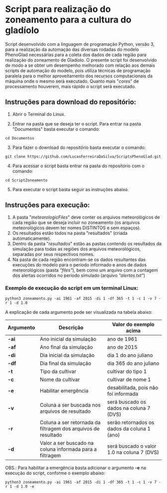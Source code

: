 # Script para realização do zoneamento para a cultura do gladíolo #
Script desenvolvido com a linguagem de programação Python, versão 3, para a realização da automação das diversas rodadas do modelo PhenoGlad necessárias para a coleta dos dados de cada região para realização do zoneamento de Gladíolo.
O presente script foi desenvolvido de modo a se obter um desempenho melhorado com relação aos demais scripts de automação do modelo, pois utiliza técnicas de programação paralela para o melhor aproveitamento dos recursos computacionais da máquina onde o mesmo será executado. Quanto mais "*cores*" de processamento houverem, mais rápido o script será executado.

## Instruções para download do repositório: ##
1. Abrir o Terminal do Linux.

2. Entrar na pasta que se deseja ter o script. Para entrar na pasta "Documentos" basta executar o comando:

`cd Documentos`

3. Para fazer o download do repositório basta executar o comando:

 `git clone https://github.com/LucasFerreiraDaSilva/ScriptsPhenoGlad.git`

4. Para acessar o script basta entrar na pasta do repositório com o comando:

 `cd ScriptZoneamento`

5. Para executar o script basta seguir as instruções abaixo.

## Instruções para execução: ##
1. A pasta "*meteorologicFiles*" deve conter os arquivos meteorológicos de cada região que se deseja incluir no zoneamento (os arquivos meteorológicos devem ter nomes DISTINTOS e sem espaços).
2. Os resultados estão todos na pasta "resultados" (criada automaticamente).
3. Dentro da pasta "*resultados*" estão as pastas contendo os resultados da simulação para todas as regiões dos arquivos meteorológicos, separadas por seus respectivos nomes.
4. Na pasta de cada região encontram-se os dados resultantes das execuções do modelo para o período informado e anos de dados meteorológicos (pasta *"files"*), bem como um arquivo com a contagem dos alertas ocorridos no período simulado (arquivo *"alertas.txt"*)

### Exemplo de execução do script em um terminal Linux: ###
`python3 zoneamento.py -ai 1961 -af 2015 -di 1 -df 365 -t 1 -c 1 -v 7 -r 1 -d 1.0`

A explicação de cada argumento pode ser visualizada na tabela abaixo:

Argumento | Descrição                | Valor do exemplo acima
--------- | ------------------------ | ------------------------
 **-ai**  | Ano inicial da simulação | ano de 1961
 **-af**  | Ano final da simulação   | ano de 2015
 **-di**  | Dia inicial da simulação | dia 1 do ano juliano
 **-df**  | Dia final da simulação   | dia 365 do ano juliano
 **-t**   | Tipo da cultivar | cultivar do tipo 1
 **-c**   | Nome da cultivar | cultivar de nome 1
 **-e**   | Habilitar emergência | desabilitada, pois não foi informada
 **-v**   | Coluna a ser buscada nos arquivos de resultado | será buscado os dados na coluna 7 (DVS)
 **-r**   | Coluna a ser retornada da filtragem dos arquivos de resultado | serão retornados os dados da coluna 1 (ano)
 **-d**   | Valor a ser buscado na coluna informada para a filtragem | será buscado o valor 1.0 na coluna 7 (DVS)

 OBS.: Para habilitar a emergência basta adicionar o argumento **-e** na execução do script, conforme o exemplo abaixo:

 `python3 zoneamento.py -ai 1961 -af 2015 -di 1 -df 365 -t 1 -c 1 -v 7 -r 1 -d 1.0 -e`
